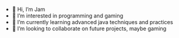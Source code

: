 - 👋 Hi, I’m Jam
- 👀 I’m interested in programming and gaming
- 🌱 I’m currently learning advanced java techniques and practices
- 💞️ I’m looking to collaborate on future projects, maybe gaming

<!---
is a ✨ special ✨ repository because its `README.md` (this file) appears on your GitHub profile.
You can click the Preview link to take a look at your changes.
--->
